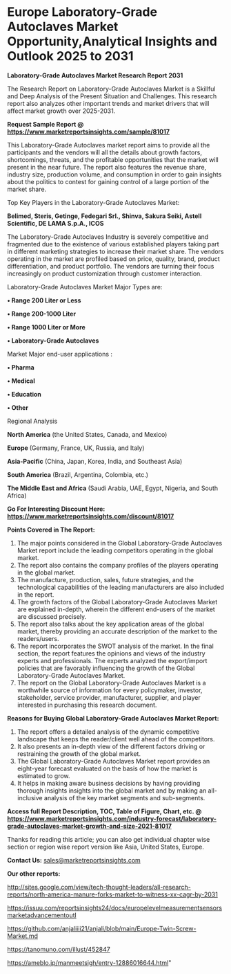 # Europe Laboratory-Grade Autoclaves Market Opportunity,Analytical Insights and Outlook 2025 to 2031

<strong>Laboratory-Grade Autoclaves Market Research Report 2031</strong>

The Research Report on Laboratory-Grade Autoclaves Market is a Skillful and Deep Analysis of the Present Situation and Challenges. This research report also analyzes other important trends and market drivers that will affect market growth over 2025-2031.

<strong>Request Sample Report @ <a href=https://www.marketreportsinsights.com/sample/81017>https://www.marketreportsinsights.com/sample/81017</a></strong>

This Laboratory-Grade Autoclaves market report aims to provide all the participants and the vendors will all the details about growth factors, shortcomings, threats, and the profitable opportunities that the market will present in the near future. The report also features the revenue share, industry size, production volume, and consumption in order to gain insights about the politics to contest for gaining control of a large portion of the market share.

Top Key Players in the Laboratory-Grade Autoclaves Market:

<strong>Belimed, Steris, Getinge, Fedegari Srl., Shinva, Sakura Seiki, Astell Scientific, DE LAMA S.p.A., ICOS</strong>

The Laboratory-Grade Autoclaves Industry is severely competitive and fragmented due to the existence of various established players taking part in different marketing strategies to increase their market share. The vendors operating in the market are profiled based on price, quality, brand, product differentiation, and product portfolio. The vendors are turning their focus increasingly on product customization through customer interaction.

Laboratory-Grade Autoclaves Market Major Types are:

<strong>• Range 200 Liter or Less

• Range 200-1000 Liter

• Range 1000 Liter or More

• Laboratory-Grade Autoclaves</strong>

Market Major end-user applications :

<strong>• Pharma

• Medical

• Education

• Other</strong>

Regional Analysis

</u><strong><b>North America</b></strong> (the United States, Canada, and Mexico)

<strong><b>Europe </b></strong>(Germany, France, UK, Russia, and Italy)

<strong><b>Asia-Pacific</b></strong> (China, Japan, Korea, India, and Southeast Asia)

<strong><b>South America</b></strong> (Brazil, Argentina, Colombia, etc.)

<strong><b>The Middle East and Africa</b></strong> (Saudi Arabia, UAE, Egypt, Nigeria, and South Africa)

<strong>Go For Interesting Discount Here: <a href=https://www.marketreportsinsights.com/discount/81017>https://www.marketreportsinsights.com/discount/81017</a></strong>

<strong>Points Covered in The Report:</strong>
<ol>
  <li>The major points considered in the Global Laboratory-Grade Autoclaves Market report include the leading competitors operating in the global market.</li>
  <li>The report also contains the company profiles of the players operating in the global market.</li>
  <li>The manufacture, production, sales, future strategies, and the technological capabilities of the leading manufacturers are also included in the report.</li>
  <li>The growth factors of the Global Laboratory-Grade Autoclaves Market are explained in-depth, wherein the different end-users of the market are discussed precisely.</li>
  <li>The report also talks about the key application areas of the global market, thereby providing an accurate description of the market to the readers/users.</li>
  <li>The report incorporates the SWOT analysis of the market. In the final section, the report features the opinions and views of the industry experts and professionals. The experts analyzed the export/import policies that are favorably influencing the growth of the Global Laboratory-Grade Autoclaves Market.</li>
  <li>The report on the Global Laboratory-Grade Autoclaves Market is a worthwhile source of information for every policymaker, investor, stakeholder, service provider, manufacturer, supplier, and player interested in purchasing this research document.</li>
</ol>
<strong>Reasons for Buying Global Laboratory-Grade Autoclaves Market Report:</strong>

<ol>
  <li>The report offers a detailed analysis of the dynamic competitive landscape that keeps the reader/client well ahead of the competitors.</li>
  <li>It also presents an in-depth view of the different factors driving or restraining the growth of the global market.</li>
  <li>The Global Laboratory-Grade Autoclaves Market report provides an eight-year forecast evaluated on the basis of how the market is estimated to grow.</li>
  <li>It helps in making aware business decisions by having providing thorough insights insights into the global market and by making an all-inclusive analysis of the key market segments and sub-segments.</li>
</ol>
<strong>Access full Report Description, TOC, Table of Figure, Chart, etc. @ <a href=https://www.marketreportsinsights.com/industry-forecast/laboratory-grade-autoclaves-market-growth-and-size-2021-81017>https://www.marketreportsinsights.com/industry-forecast/laboratory-grade-autoclaves-market-growth-and-size-2021-81017</a></strong>


Thanks for reading this article; you can also get individual chapter wise section or region wise report version like Asia, United States, Europe.

<strong>Contact Us:</strong>
sales@marketreportsinsights.com

<strong>Our other reports:</strong>

<a href=http://sites.google.com/view/tech-thought-leaders/all-research-reports/north-america-manure-forks-market-to-witness-xx-cagr-by-2031>http://sites.google.com/view/tech-thought-leaders/all-research-reports/north-america-manure-forks-market-to-witness-xx-cagr-by-2031</a>

<a href=https://issuu.com/reportsinsights24/docs/europelevelmeasurementsensorsmarketadvancementoutl>https://issuu.com/reportsinsights24/docs/europelevelmeasurementsensorsmarketadvancementoutl</a>

<a href=https://github.com/anjaliiii21/anjali/blob/main/Europe-Twin-Screw-Market.md>https://github.com/anjaliiii21/anjali/blob/main/Europe-Twin-Screw-Market.md</a>

<a href=https://tanomuno.com/illust/452847>https://tanomuno.com/illust/452847</a>

<a href=https://ameblo.jp/manmeetsigh/entry-12886016644.html>https://ameblo.jp/manmeetsigh/entry-12886016644.html</a>"
